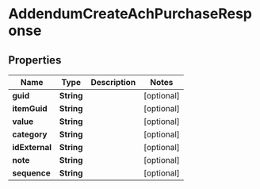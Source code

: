 

# AddendumCreateAchPurchaseResponse


## Properties

| Name | Type | Description | Notes |
|------------ | ------------- | ------------- | -------------|
|**guid** | **String** |  |  [optional] |
|**itemGuid** | **String** |  |  [optional] |
|**value** | **String** |  |  [optional] |
|**category** | **String** |  |  [optional] |
|**idExternal** | **String** |  |  [optional] |
|**note** | **String** |  |  [optional] |
|**sequence** | **String** |  |  [optional] |



